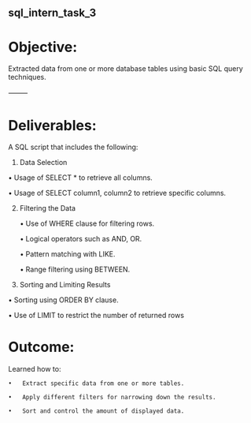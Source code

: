 ## sql_intern_task_3

# Objective:

Extracted data from one or more database tables using basic SQL query techniques.

⸻

# Deliverables:

A SQL script that includes the following:
	

 1.	Data Selection
	
  •	Usage of SELECT * to retrieve all columns.
  
  • Usage of SELECT column1, column2 to retrieve specific columns.
	

2.	Filtering the Data
	
    •	Use of WHERE clause for filtering rows.
   	
	•	Logical operators such as AND, OR.

	•	Pattern matching with LIKE.

	•	Range filtering using BETWEEN.

 
 4.	Sorting and Limiting Results
	
 •	Sorting using ORDER BY clause.
 
 •	Use of LIMIT to restrict the number of returned rows

# Outcome:

 Learned how to:
 
    •	Extract specific data from one or more tables.
	
	•	Apply different filters for narrowing down the results.
 
	•	Sort and control the amount of displayed data.

 
 




 

